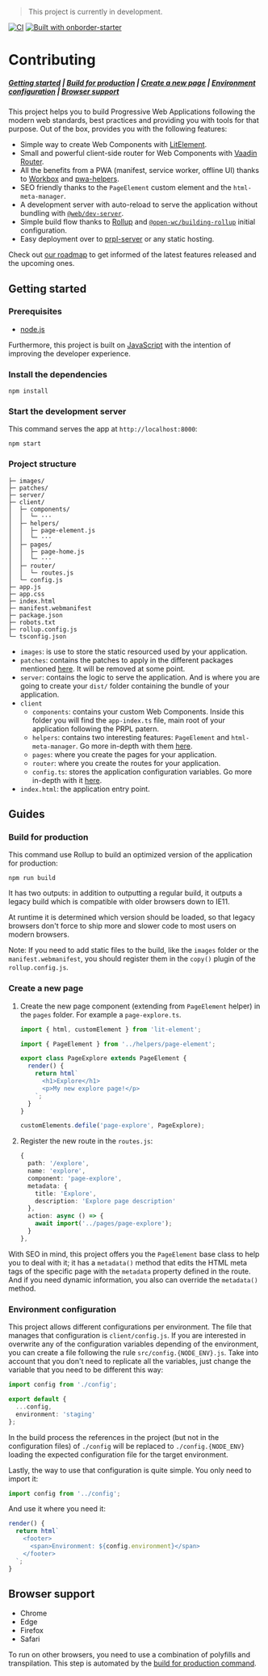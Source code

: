 > This project is currently in development.

[![CI](https://github.com/lirown/onborder/workflows/CI/badge.svg)](https://github.com/lirown/dojo-engineering/actions)
[![Built with onborder-starter](https://img.shields.io/badge/built%20with-pwa--forter--template-blue)](https://github.com/lirown/dojo 'Built with pwa-forter-template')

# Contributing

##### [Getting started](#getting-started) | [Build for production](#build-for-production) | [Create a new page](#create-a-new-page) | [Environment configuration](#environment-configuration) | [Browser support](#browser-support)

This project helps you to build Progressive Web Applications following the modern web standards, best practices and providing you with tools for that purpose. Out of the box, provides you with the following features:

- Simple way to create Web Components with [LitElement](https://lit-element.polymer-project.org).
- Small and powerful client-side router for Web Components with [Vaadin Router](https://vaadin.com/router).
- All the benefits from a PWA (manifest, service worker, offline UI) thanks to [Workbox](https://developers.google.com/web/tools/workbox) and [pwa-helpers](https://github.com/thepassle/pwa-helpers).
- SEO friendly thanks to the `PageElement` custom element and the `html-meta-manager`.
- A development server with auto-reload to serve the application without bundling with [`@web/dev-server`](https://modern-web.dev/docs/dev-server/overview/).
- Simple build flow thanks to [Rollup](https://rollupjs.org) and [`@open-wc/building-rollup`](https://open-wc.org/docs/building/rollup/) initial configuration.
- Easy deployment over to [prpl-server](https://github.com/Polymer/prpl-server) or any static hosting.

Check out [our roadmap](https://github.com/lirown/onborder-engineering/projects/1) to get informed of the latest features released and the upcoming ones.

## Getting started

### Prerequisites

- [node.js](https://nodejs.org)

Furthermore, this project is built on [JavaScript](https://www.typescriptlang.org) with the intention of improving the developer experience.

### Install the dependencies

    npm install

### Start the development server

This command serves the app at `http://localhost:8000`:

    npm start

### Project structure

```
├─ images/
├─ patches/
├─ server/
├─ client/
│  ├─ components/
│  │  └─ ···
│  ├─ helpers/
│  │  ├─ page-element.js
│  │  └─ ···
│  ├─ pages/
│  │  ├─ page-home.js
│  │  └─ ···
│  ├─ router/
│  │  └─ routes.js
│  └─ config.js
├─ app.js
├─ app.css
├─ index.html
├─ manifest.webmanifest
├─ package.json
├─ robots.txt
├─ rollup.config.js
└─ tsconfig.json
```

- `images`: is use to store the static resourced used by your application.
- `patches`: contains the patches to apply in the different packages mentioned [here](#things-to-be-aware). It will be removed at some point.
- `server`: contains the logic to serve the application. And is where you are going to create your `dist/` folder containing the bundle of your application.
- `client`
  - `components`: contains your custom Web Components. Inside this folder you will find the `app-index.ts` file, main root of your application following the PRPL patern.
  - `helpers`: contains two interesting features: `PageElement` and `html-meta-manager`. Go more in-depth with them [here](#create-a-new-page).
  - `pages`: where you create the pages for your application.
  - `router`: where you create the routes for your application.
  - `config.ts`: stores the application configuration variables. Go more in-depth with it [here](#environment-configuration).
- `index.html`: the application entry point.

## Guides

### Build for production

This command use Rollup to build an optimized version of the application for production:

    npm run build

It has two outputs: in addition to outputting a regular build, it outputs a legacy build which is compatible with older browsers down to IE11.

At runtime it is determined which version should be loaded, so that legacy browsers don't force to ship more and slower code to most users on modern browsers.

Note: If you need to add static files to the build, like the `images` folder or the `manifest.webmanifest`, you should register them in the `copy()` plugin of the `rollup.config.js`.

### Create a new page

1. Create the new page component (extending from `PageElement` helper) in the `pages` folder. For example a `page-explore.ts`.

   ```javascript
   import { html, customElement } from 'lit-element';

   import { PageElement } from '../helpers/page-element';

   export class PageExplore extends PageElement {
     render() {
       return html`
         <h1>Explore</h1>
         <p>My new explore page!</p>
       `;
     }
   }

   customElements.defile('page-explore', PageExplore);
   ```

2. Register the new route in the `routes.js`:

   ```typescript
   {
     path: '/explore',
     name: 'explore',
     component: 'page-explore',
     metadata: {
       title: 'Explore',
       description: 'Explore page description'
     },
     action: async () => {
       await import('../pages/page-explore');
     }
   },
   ```

With SEO in mind, this project offers you the `PageElement` base class to help you to deal with it; it has a `metadata()` method that edits the HTML meta tags of the specific page with the `metadata` property defined in the route. And if you need dynamic information, you also can override the `metadata()` method.

### Environment configuration

This project allows different configurations per environment. The file that manages that configuration is `client/config.js`. If you are interested in overwrite any of the configuration variables depending of the environment, you can create a file following the rule `src/config.{NODE_ENV}.js`. Take into account that you don't need to replicate all the variables, just change the variable that you need to be different this way:

```typescript
import config from './config';

export default {
  ...config,
  environment: 'staging'
};
```

In the build process the references in the project (but not in the configuration files) of `./config` will be replaced to `./config.{NODE_ENV}` loading the expected configuration file for the target environment.

Lastly, the way to use that configuration is quite simple. You only need to import it:

```javascript
import config from '../config';
```

And use it where you need it:

```javascript
render() {
  return html`
    <footer>
      <span>Environment: ${config.environment}</span>
    </footer>
  `;
}
```

## Browser support

- Chrome
- Edge
- Firefox
- Safari

To run on other browsers, you need to use a combination of polyfills and transpilation.
This step is automated by the [build for production command](#build-for-production).
